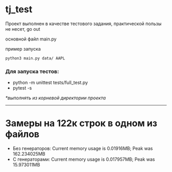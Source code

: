 # tj_test
Проект выполнен в качестве тестового задания, практической пользы не несет, go out

основной файл main.py

пример запуска 
```sh
python3 main.py data/ AAPL
```


### Для запуска тестов:
 - python -m unittest tests/full_test.py
 - pytest -s

*\*выполнять из корневой директории проекта*


___________________________________________________________

# Замеры на 122к строк в одном из файлов
- Без генераторов: Current memory usage is 0.01916MB; Peak was 162.234025MB
- С генераторами: Current memory usage is 0.017957MB; Peak was 15.973011MB
